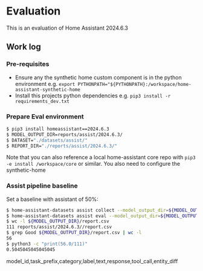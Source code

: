 # Evaluation

This is an evaluation of Home Assistant 2024.6.3

## Work log

### Pre-requisites

- Ensure any the synthetic home custom component is in the python environment e.g. `export PYTHONPATH="${PYTHONPATH}:/workspace/home-assistant-synthetic-home`
- Install this projects python dependencies e.g. `pip3 install -r requirements_dev.txt`

### Prepare Eval environment

```bash
$ pip3 install homeassistant==2024.6.3
$ MODEL_OUTPUT_DIR=reports/assist/2024.6.3/
$ DATASET="./datasets/assist/"
$ REPORT_DIR="./reports/assist/2024.6.3/"
```

Note that you can also reference a local home-assistant core repo with `pip3 -e install /workspace/core` or similar. You also need to configure the synthetic-home

### Assist pipeline baseline

Set a baseline with assistant of 50%:

```bash
$ home-assistant-datasets assist collect --model_output_dir=${MODEL_OUTPUT_DIR} --dataset=${DATASET} --models=assistant
$ home-assistant-datasets assist eval --model_output_dir=${MODEL_OUTPUT_DIR} --output_type=csv > ${REPORT_DIR}/report.csv
$ wc -l ${MODEL_OUTPUT_DIR}/report.csv
111 reports/assist/2024.6.3//report.csv
$ grep Good ${MODEL_OUTPUT_DIR}/report.csv | wc -l
56
$ python3 -c "print(56.0/111)"
0.5045045045045045
```

model_id,task_prefix,category,label,text,response,tool_call,entity_diff
